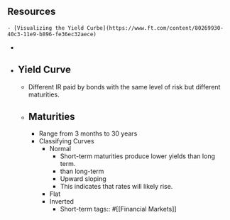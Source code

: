 ## Resources
	- [Visualizing the Yield Curbe](https://www.ft.com/content/80269930-40c3-11e9-b896-fe36ec32aece)
-
- ## Yield Curve
	- Different IR paid by bonds with the same level of risk but different maturities.
	- ## Maturities
		- Range from 3 months to 30 years
		- Classifying Curves
			- Normal
				- Short-term maturities produce lower yields than long term.
				- than long-term
				- Upward sloping
				- This indicates that rates will likely rise.
			- Flat
			- Inverted
				- Short-term
tags:: #[[Financial Markets]]

